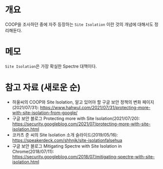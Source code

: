 

# 개요
COOP을 조사하던 중에 자주 등장하는 `Site Isolation` 이란 것의 개념에 대해서도 정리해둔다. 

# 메모
`Site Isolation`은 가장 확실한 Spectre 대책이다. 



# 참고 자료 (새로운 순)
- 하울씨의 COOP와 Site Isolation, 알고 있어야 할 구글 보안 정책의 변화 페이지(2021/07/31): https://www.hahwul.com/2021/07/31/protecting-more-with-site-isolation-from-google/
- 구글 보안 블로그 Protecting more with Site Isolation(2021/07/20): https://security.googleblog.com/2021/07/protecting-more-with-site-isolation.html
- 코카츠 준 씨의 Site Isolation 소개 슬라이드(2019/05/16): https://speakerdeck.com/shhnjk/site-isolationfalsehua
- 구글 보안 블로그 Mitigating Spectre with Site Isolation in Chrome(2018/07/11): https://security.googleblog.com/2018/07/mitigating-spectre-with-site-isolation.html


